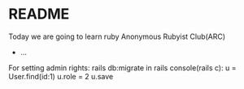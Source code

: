 # README

Today we are going to learn ruby
Anonymous Rubyist Club(ARC)
* ...


For setting admin rights: 
    rails db:migrate
    in rails console(rails c):
        u = User.find(id:1)
        u.role = 2
        u.save
    